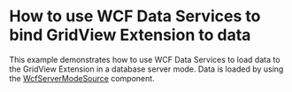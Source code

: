 # How to use WCF Data Services to bind GridView Extension to data


This example demonstrates how to use WCF Data Services to load data to the GridView Extension in a database server mode. Data is loaded by using the <a href="https://documentation.devexpress.com/#CoreLibraries/clsDevExpressDataWcfLinqWcfServerModeSourcetopic">WcfServerModeSource</a> component.

<br/>


